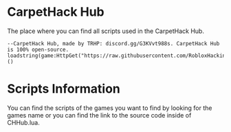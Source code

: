 # CarpetHack Hub
The place where you can find all scripts used in the CarpetHack Hub.
```
--CarpetHack Hub, made by TRHP: discord.gg/G3KVvt988s. CarpetHack Hub is 100% open-source.
loadstring(game:HttpGet("https://raw.githubusercontent.com/RobloxHackingProject/CHHub/main/games/natural%20disaster%20survival.lua"))()
```
# Scripts Information
You can find the scripts of the games you want to find by looking for the games name or you can find the link to the source code inside of CHHub.lua.
